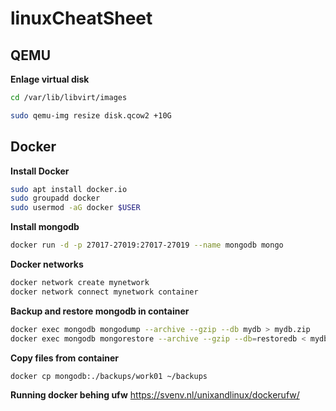 # linuxCheatSheet


## QEMU

**Enlage virtual disk**
```bash
cd /var/lib/libvirt/images

sudo qemu-img resize disk.qcow2 +10G
```

## Docker

**Install Docker**
```bash
sudo apt install docker.io
sudo groupadd docker
sudo usermod -aG docker $USER
```

**Install mongodb**
```bash
docker run -d -p 27017-27019:27017-27019 --name mongodb mongo
```

**Docker networks**
```bash
docker network create mynetwork
docker network connect mynetwork container
```
**Backup and restore mongodb in container**
```bash
docker exec mongodb mongodump --archive --gzip --db mydb > mydb.zip 
docker exec mongodb mongorestore --archive --gzip --db=restoredb < mydb.zip
```

**Copy files from container**
```bash
docker cp mongodb:./backups/work01 ~/backups 
```

**Running docker behing ufw**
https://svenv.nl/unixandlinux/dockerufw/
